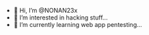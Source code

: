 - 👋 Hi, I’m @NONAN23x
- 👀 I’m interested in hacking stuff...
- 🌱 I’m currently learning web app pentesting...

<!---
NONAN23x/NONAN23x is a ✨ special ✨ repository because its `README.md` (this file) appears on your GitHub profile.
You can click the Preview link to take a look at your changes.
--->
